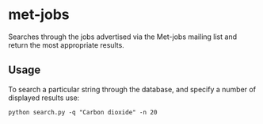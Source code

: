 # met-jobs
Searches through the jobs advertised via the Met-jobs mailing list and
return the most appropriate results.

## Usage
To search a particular string through the database, and specify a number of
displayed results use:

```
python search.py -q "Carbon dioxide" -n 20
```
